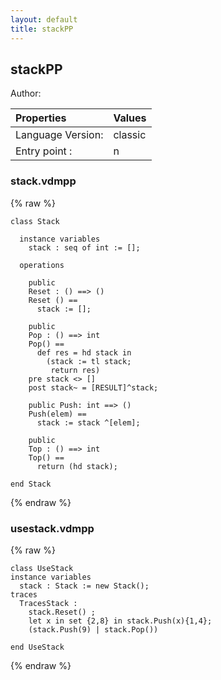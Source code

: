 ```yaml
---
layout: default
title: stackPP
---
```


## stackPP
Author: 




| Properties | Values          |
| :------------ | :---------- |
|Language Version:| classic|
|Entry point     :| n|


### stack.vdmpp

{% raw %}
~~~
class Stack

  instance variables
    stack : seq of int := [];

  operations

    public
    Reset : () ==> ()
    Reset () ==
      stack := [];

    public
    Pop : () ==> int
    Pop() ==
      def res = hd stack in
        (stack := tl stack;
         return res)
    pre stack <> []
    post stack~ = [RESULT]^stack;

    public Push: int ==> ()
    Push(elem) ==
      stack := stack ^[elem];

    public
    Top : () ==> int
    Top() ==
      return (hd stack);

end Stack
~~~
{% endraw %}

### usestack.vdmpp

{% raw %}
~~~
class UseStack
instance variables
  stack : Stack := new Stack();
traces
  TracesStack :
    stack.Reset() ;
    let x in set {2,8} in stack.Push(x){1,4};
    (stack.Push(9) | stack.Pop())

end UseStack

~~~
{% endraw %}

